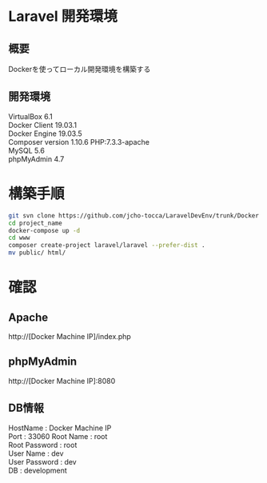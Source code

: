 Laravel 開発環境
====

## 概要
Dockerを使ってローカル開発環境を構築する

## 開発環境

VirtualBox 6.1  
Docker Client 19.03.1  
Docker Engine 19.03.5  
Composer version 1.10.6
PHP:7.3.3-apache  
MySQL 5.6   
phpMyAdmin 4.7  

# 構築手順

```bash
git svn clone https://github.com/jcho-tocca/LaravelDevEnv/trunk/Docker project_name
cd project_name
docker-compose up -d
cd www
composer create-project laravel/laravel --prefer-dist .
mv public/ html/
```

# 確認

## Apache
http://[Docker Machine IP]/index.php

## phpMyAdmin
http://[Docker Machine IP]:8080

## DB情報
HostName : Docker Machine IP  
Port : 33060
Root Name : root  
Root Password : root  
User Name : dev  
User Password : dev  
DB : development  
